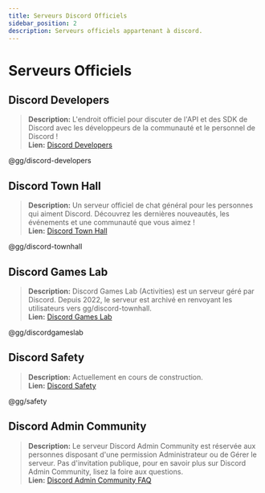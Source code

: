 ```yaml
---
title: Serveurs Discord Officiels
sidebar_position: 2
description: Serveurs officiels appartenant à discord.
---
```


# Serveurs Officiels

## Discord Developers
> __Description:__ L'endroit officiel pour discuter de l'API et des SDK de Discord avec les développeurs de la communauté et le personnel de Discord !   <br/>
__Lien:__ [Discord Developers](https://discord.gg/discord-developers)

@gg/discord-developers

## Discord Town Hall 
> __Description:__ Un serveur officiel de chat général pour les personnes qui aiment Discord. Découvrez les dernières nouveautés, les événements et une communauté que vous aimez !   <br/>
__Lien:__ [Discord Town Hall](https://discord.gg/discord-townhall)

@gg/discord-townhall

## Discord Games Lab 
> __Description:__ Discord Games Lab (Activities) est un serveur géré par Discord. Depuis 2022, le serveur est archivé en renvoyant les utilisateurs vers gg/discord-townhall. <br/>
__Lien:__ [Discord Games Lab](https://discord.gg/discordgameslab)

@gg/discordgameslab

## Discord Safety
> __Description:__ Actuellement en cours de construction.  <br/>
__Lien:__ [Discord Safety](https://discord.gg/safety)

@gg/safety

## Discord Admin Community
> __Description:__ Le serveur Discord Admin Community est réservée aux personnes disposant d'une permission Administrateur ou de Gérer le serveur. Pas d'invitation publique, pour en savoir plus sur Discord Admin Community, lisez la foire aux questions. <br/>
__Lien:__ [Discord Admin Community FAQ](https://support.discord.com/hc/en-us/articles/5309276245271-Discord-Admin-Community-FAQ)
